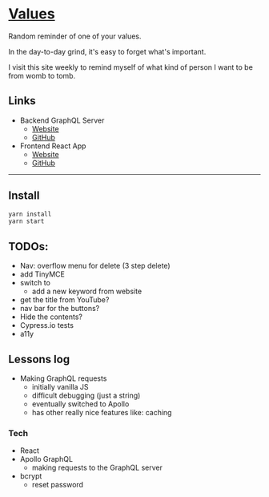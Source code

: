 # [Values](https://fullchee-values.netlify.com/)

Random reminder of one of your values.

In the day-to-day grind, it's easy to forget what's important.

I visit this site weekly to remind myself of what kind of person I want to be from womb to tomb.

## Links

- Backend GraphQL Server
  - [Website](https://fullchee-values-backend.herokuapp.com/)
  - [GitHub](https://github.com/Fullchee/values-backend)
- Frontend React App
  - [Website](https://fullchee-values.netlify.com/)
  - [GitHub](https://github.com/Fullchee/values-client)

---

## Install

```bash
yarn install
yarn start
```

## TODOs:

- Nav: overflow menu for delete (3 step delete)
- add TinyMCE
- switch to 
  - add a new keyword from website
- get the title from YouTube?
- nav bar for the buttons?
- Hide the contents?
- Cypress.io tests
- a11y

## Lessons log

- Making GraphQL requests
  - initially vanilla JS
  - difficult debugging (just a string)
  - eventually switched to Apollo
  - has other really nice features like: caching

### Tech

- React
- Apollo GraphQL
  - making requests to the GraphQL server
- bcrypt
  - reset password
